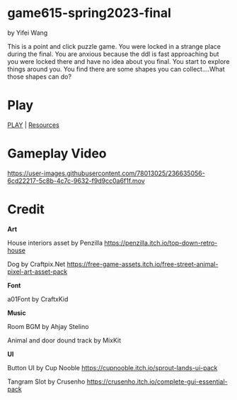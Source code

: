 # game615-spring2023-final
by Yifei Wang

This is a point and click puzzle game. You were locked in a strange place during the final. You are anxious because the ddl is fast approaching but you were locked there and have no idea about you final. You start to explore things around you. You find there are some shapes you can collect….What those shapes can do?

# Play
[PLAY](https://wy6714.github.io/game615-spring2023-final/Game615Final/play/) | [Resources](https://github.com/wy6714/game615-spring2023-final)

# **Gameplay Video**

https://user-images.githubusercontent.com/78013025/236635056-6cd22217-5c8b-4c7c-9632-f9d9cc0a6f1f.mov


# Credit

**Art**

House interiors asset by Penzilla https://penzilla.itch.io/top-down-retro-house

Dog by Craftpix.Net
https://free-game-assets.itch.io/free-street-animal-pixel-art-asset-pack

**Font** 

a01Font by CraftxKid

**Music**

Room BGM by  Ahjay Stelino

Animal and door dound track by MixKit

**UI**

Button UI by Cup Nooble
https://cupnooble.itch.io/sprout-lands-ui-pack

Tangram Slot by Crusenho
https://crusenho.itch.io/complete-gui-essential-pack
